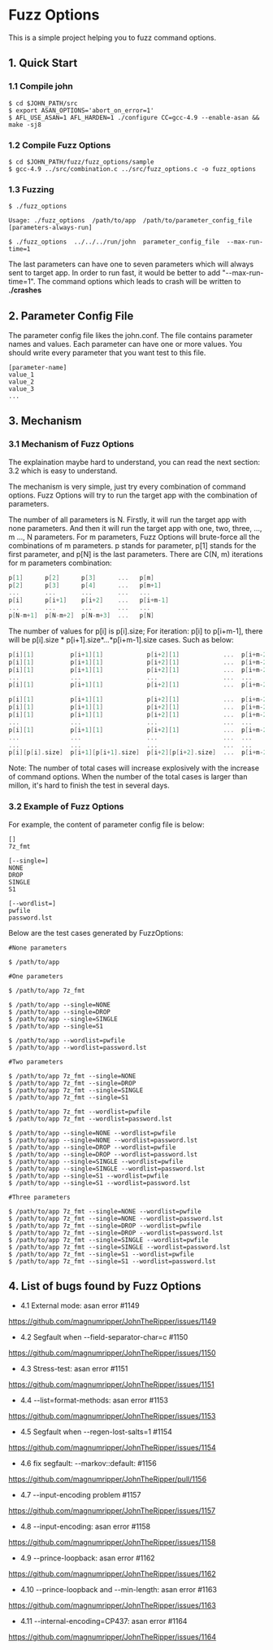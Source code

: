 # Fuzz Options

This is a simple project helping you to fuzz command options.

## 1. Quick Start

### 1.1 Compile john

```shell
$ cd $JOHN_PATH/src
$ export ASAN_OPTIONS='abort_on_error=1'
$ AFL_USE_ASAN=1 AFL_HARDEN=1 ./configure CC=gcc-4.9 --enable-asan && make -sj8
```

### 1.2 Compile Fuzz Options

```shell
$ cd $JOHN_PATH/fuzz/fuzz_options/sample
$ gcc-4.9 ../src/combination.c ../src/fuzz_options.c -o fuzz_options
```

### 1.3 Fuzzing

```shell
$ ./fuzz_options

Usage: ./fuzz_options  /path/to/app  /path/to/parameter_config_file [parameters-always-run]

$ ./fuzz_options  ../../../run/john  parameter_config_file  --max-run-time=1
```

The last parameters can have one to seven parameters which will always sent to target app.
In order to run fast, it would be better to add "--max-run-time=1". The command options which 
leads to crash will be written to **./crashes**

## 2. Parameter Config File

The parameter config file likes the john.conf. The file contains parameter names and 
values. Each parameter can have one or more values. You should write every parameter 
that you want test to this file.

```shell
[parameter-name]
value_1
value_2
value_3
...
```

## 3. Mechanism

### 3.1 Mechanism of Fuzz Options

The explaination maybe hard to understand, you can read the next section: 3.2 which is 
easy to understand.

The mechanism is very simple, just try every combination of command options. Fuzz 
Options will try to run the target app with the combination of parameters. 

The number of all parameters is N. Firstly, it will run the target app with none 
parameters. And then it will run the target app with one, two, three, ..., m ..., 
N parameters. For m parameters, Fuzz Options will brute-force all the combinations 
of m parameters. p stands for parameter, p[1] stands for the first parameter, and 
p[N] is the last parameters. There are C(N, m) iterations for m parameters combination:

```C
p[1]      p[2]      p[3]      ...   p[m]   
p[2]      p[3]      p[4]      ...   p[m+1]   
...       ...       ...       ...   ...
p[i]      p[i+1]    p[i+2]    ...   p[i+m-1]
...       ...       ...       ...   ...
p[N-m+1]  p[N-m+2]  p[N-m+3]  ...   p[N]
```

The number of values for p[i] is p[i].size; For iteration: p[i] to p[i+m-1], there 
will be p[i].size * p[i+1].size*...*p[i+m-1].size cases. Such as below:

```C
p[i][1]          p[i+1][1]            p[i+2][1]            ...  p[i+m-2][1]              p[i+m-1][1]
p[i][1]          p[i+1][1]            p[i+2][1]            ...  p[i+m-2][1]              p[i+m-1][2]
p[i][1]          p[i+1][1]            p[i+2][1]            ...  p[i+m-2][1]              p[i+m-1][3]
...              ...                  ...                  ...  ...                      ...
p[i][1]          p[i+1][1]            p[i+2][1]            ...  p[i+m-2][1]              p[i+m-1][p[i+m-1].size]

p[i][1]          p[i+1][1]            p[i+2][1]            ...  p[i+m-2][2]              p[i+m-1][1]
p[i][1]          p[i+1][1]            p[i+2][1]            ...  p[i+m-2][2]              p[i+m-1][2]
p[i][1]          p[i+1][1]            p[i+2][1]            ...  p[i+m-2][2]              p[i+m-1][3]
...              ...                  ...                  ...  ...                      ...
p[i][1]          p[i+1][1]            p[i+2][1]            ...  p[i+m-2][2]              p[i+m-1][p[i+m-1].size]
...              ...                  ...                  ...  ...                      ...
...              ...                  ...                  ...  ...                      ...
p[i][p[i].size]  p[i+1][p[i+1].size]  p[i+2][p[i+2].size]  ...  p[i+m-2][p[i+m-2].size]  p[i+m-1][p[i+m-1].size]
```

Note: The number of total cases will increase explosively with the increase of command 
options. When the number of the total cases is larger than millon, it's hard to finish 
the test in several days.

### 3.2 Example of Fuzz Options

For example, the content of parameter config file is below:

```shell
[]
7z_fmt

[--single=]
NONE
DROP
SINGLE
S1

[--wordlist=]
pwfile
password.lst
```

Below are the test cases generated by FuzzOptions:

```shell
#None parameters

$ /path/to/app

#One parameters

$ /path/to/app 7z_fmt

$ /path/to/app --single=NONE
$ /path/to/app --single=DROP
$ /path/to/app --single=SINGLE
$ /path/to/app --single=S1

$ /path/to/app --wordlist=pwfile
$ /path/to/app --wordlist=password.lst

#Two parameters

$ /path/to/app 7z_fmt --single=NONE
$ /path/to/app 7z_fmt --single=DROP
$ /path/to/app 7z_fmt --single=SINGLE
$ /path/to/app 7z_fmt --single=S1

$ /path/to/app 7z_fmt --wordlist=pwfile
$ /path/to/app 7z_fmt --wordlist=password.lst

$ /path/to/app --single=NONE --wordlist=pwfile
$ /path/to/app --single=NONE --wordlist=password.lst
$ /path/to/app --single=DROP --wordlist=pwfile
$ /path/to/app --single=DROP --wordlist=password.lst
$ /path/to/app --single=SINGLE --wordlist=pwfile
$ /path/to/app --single=SINGLE --wordlist=password.lst
$ /path/to/app --single=S1 --wordlist=pwfile
$ /path/to/app --single=S1 --wordlist=password.lst

#Three parameters

$ /path/to/app 7z_fmt --single=NONE --wordlist=pwfile
$ /path/to/app 7z_fmt --single=NONE --wordlist=password.lst
$ /path/to/app 7z_fmt --single=DROP --wordlist=pwfile
$ /path/to/app 7z_fmt --single=DROP --wordlist=password.lst
$ /path/to/app 7z_fmt --single=SINGLE --wordlist=pwfile
$ /path/to/app 7z_fmt --single=SINGLE --wordlist=password.lst
$ /path/to/app 7z_fmt --single=S1 --wordlist=pwfile
$ /path/to/app 7z_fmt --single=S1 --wordlist=password.lst
```

## 4. List of bugs found by Fuzz Options

* 4.1 External mode: asan error #1149

https://github.com/magnumripper/JohnTheRipper/issues/1149

* 4.2 Segfault when --field-separator-char=c #1150

https://github.com/magnumripper/JohnTheRipper/issues/1150

* 4.3 Stress-test: asan error #1151

https://github.com/magnumripper/JohnTheRipper/issues/1151

* 4.4 --list=format-methods: asan error #1153

https://github.com/magnumripper/JohnTheRipper/issues/1153

* 4.5 Segfault when --regen-lost-salts=1 #1154

https://github.com/magnumripper/JohnTheRipper/issues/1154

* 4.6 fix segfault: --markov::default: #1156

https://github.com/magnumripper/JohnTheRipper/pull/1156

* 4.7 --input-encoding problem #1157

https://github.com/magnumripper/JohnTheRipper/issues/1157

* 4.8 --input-encoding: asan error #1158

https://github.com/magnumripper/JohnTheRipper/issues/1158

* 4.9 --prince-loopback: asan error #1162

https://github.com/magnumripper/JohnTheRipper/issues/1162

* 4.10 --prince-loopback and --min-length: asan error #1163

https://github.com/magnumripper/JohnTheRipper/issues/1163

* 4.11 --internal-encoding=CP437: asan error #1164

https://github.com/magnumripper/JohnTheRipper/issues/1164

